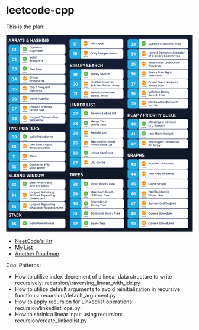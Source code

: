 # leetcode-cpp

This is the plan:

![Project Plan](assets/image.png)

- [NeetCode's list](https://docs.google.com/spreadsheets/u/0/d/1A2PaQKcdwO_lwxz9bAnxXnIQayCouZP6d-ENrBz_NXc/htmlview)
- [My List](https://docs.google.com/spreadsheets/d/14dZ0WArVccGCKqX-Wm6_oUX1W7ne3ejNBRN2CbCbkD0/edit?usp=sharing)
- [Another Roadmap](https://instabyte.io/p/dsa-master)


Cool Patterns:
- How to utilize index decrement of a linear data structure to write recursively: recursion/traversing_linear_with_idx.py
- How to utilize default arguments to avoid reinitialization in recursive functions: recursion/default_argument.py
- How to apply recursion for Linkedlist operations: recursion/linkedlist_ops.py
- How to shrink a linear input using recursion: recursion/create_linkedlist.py